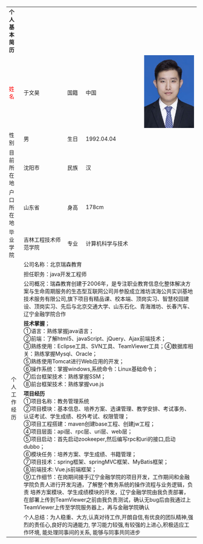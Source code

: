 <html>
<head>
    <meta charset="UTF-8">
    <title>个人简历</title>
 <style>
    .aaa{
        color:red
        }
    </style>
</head>
   
<body>
    <table>
    <tr>
    <td>
    <font><b>个人基本简历</b></font>
    </td>
    </tr>
    <tr>
    <td class="aaa">姓名</td>
    <td>于文昊</td>
    <td>国籍</td>
    <td>中国</td>
    <td><img src="./yuwenhao.png"></td>
    </tr>
    <tr>
    <td>性别</td>
    <td>男</td>
    <td>生日</td>
    <td>1992.04.04</td>
    </tr>
    <tr>
    <td>目前所在地</td>
    <td>沈阳市</td>
    <td>民族</td>
    <td>汉</td>
    </tr>
    <tr>
    <td>户口所在地</td>
    <td>山东省</td>
    <td>身高</td>
    <td>178cm</td>
    </tr>
    <tr>
    <td>毕业学院</td>
    <td>吉林工程技术师范学院</td>
    <td>专业</td>
    <td>计算机科学与技术</td>
    </tr>
    <tr>
      <td rowspan ="9" align="middle">个人工作经历</td>
      <td colspan="4" align="left">公司名称：北京瑞森教育</td>
    </tr>
    <tr>
      <td colspan="4">担任职务：java开发工程师</td>
    </tr>
    <tr>
      <td colspan="4">公司概况：瑞森教育创建于2006年，是专注职业教育信息化整体解决方案与生命周期服务的生态型互联网公司并参股成立潍坊滨海公共实训基地技术服务有限公司,旗下项目有精品课、校本端、顶岗实习、智慧校园建设、顶岗实习、先后与北京交通大学、山东石化、青海潍坊、长春汽车、辽宁金融学院合作</td>
    </tr>
    <tr>
      <td colspan="4"><strong>技术掌握</strong>；<br/>
                      ①语言：熟练掌握java语言；<br/>
                      ②前端：了解html5、javaScript、jQuery、Ajax前端技术；<br/>
                      ③熟练使用：Eclipse工具、SVN工具、TeamViewer工具；④数据库相关：熟练掌握Mysql、Oracle；<br/>
                      ⑤熟练使用Tomcat进行Web应用的开发；<br/>
                      ⑥操作系统：掌握windows,系统命令：Linux基础命令；<br/>
                      ⑦后台框架技术：熟练掌握SSM；<br/>
                      ⑧前台框架技术：熟练掌握vue.js</td>
    </tr>
    <tr>
      <td colspan="4"><strong>项目经历</strong><br/>
                      ①项目名称：教务管理系统<br/>
                      ②项目模块：基本信息、培养方案、选课管理、教学安排、考试事务、认证考试、学生成绩、校外考试、权限管理；<br/>
                      ③项目工程搭建：maven创建base工程、创建jw工程；<br/>
                      ④项目层面：api层、rpc层、uri层、web层；<br/>
                      ⑤项目启动：首先启动zookeeper,然后编写rpc和uri的接口,启动dubbo；<br/>
                      ⑥模块任务：培养方案、学生成绩、书籍管理；<br/>
                      ⑦项目技术：spring框架、springMVC框架、MyBatis框架；<br/>
                      ⑧前端技术: Vue.js前端框架；<br/>
                      ⑨工作细节：在岗期间接手辽宁金融学院的项目开发，工作期间和金融学院负责人进行开发沟通，了解整个教务系统的操作流程与业务逻辑，负责 培养方案模块、学生成绩模块的开发，辽宁金融学院由我负责部署，在部署上传到TeamViewer之前由我负责测试，确认无bug后由我通过上TeamViewer上传至学院服务器上，再与金融学院确认</td>
    </tr>
    <tr>
      <td colspan="5">个人总结：为人稳重、大方,认真对待工作,开朗自信,有优良的团队精神,强烈的责任心,良好的沟通能力, 学习能力较强,有较强的上进心,积极适应工作环境, 能处理同事间的关系, 能够与同事共同进步</td>
    </tr>
  </table>
</body>
</html>
